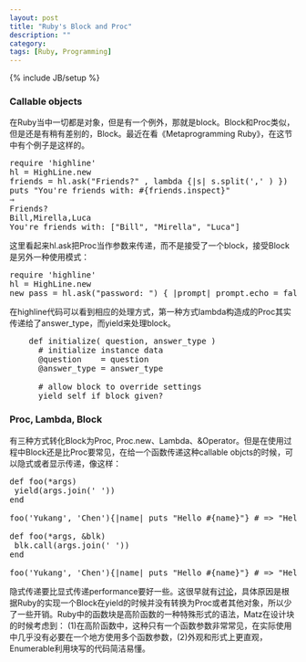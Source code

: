 ```yaml
---
layout: post
title: "Ruby's Block and Proc"
description: ""
category: 
tags: [Ruby, Programming]
---
```

{% include JB/setup %}

### Callable objects

在Ruby当中一切都是对象，但是有一个例外，那就是block。Block和Proc类似，但是还是有稍有差别的，Block。最近在看《Metaprogramming Ruby》，在这节中有个例子是这样的。

<pre class="prettyprint ruby">
require 'highline'
hl = HighLine.new
friends = hl.ask("Friends?" , lambda {|s| s.split(',' ) })
puts "You're friends with: #{friends.inspect}"
⇒
Friends?
Bill,Mirella,Luca
You're friends with: ["Bill", "Mirella", "Luca"]
</pre>

这里看起来hl.ask把Proc当作参数来传递，而不是接受了一个block，接受Block是另外一种使用模式：

<pre class="prettyprint ruby">
require 'highline'
hl = HighLine.new
new_pass = hl.ask("password: ") { |prompt| prompt.echo = false }
</pre>

在highline代码可以看到相应的处理方式，第一种方式lambda构造成的Proc其实传递给了answer_type，而yield来处理block。

<pre class="prettyprint ruby">
    def initialize( question, answer_type )
      # initialize instance data
      @question    = question
      @answer_type = answer_type
      
      # allow block to override settings
      yield self if block_given?
</pre>

### Proc, Lambda, Block

有三种方式转化Block为Proc, Proc.new、Lambda、&Operator。但是在使用过程中Block还是比Proc要常见，在给一个函数传递这种callable objcts的时候，可以隐式或者显示传递，像这样：

<pre class="prettyprint ruby">
def foo(*args)
 yield(args.join(' '))
end

foo('Yukang', 'Chen'){|name| puts "Hello #{name}"} # => "Hello Yukang Chen"

def foo(*args, &blk)
 blk.call(args.join(' '))
end

foo('Yukang', 'Chen'){|name| puts "Hello #{name}"} # => "Hello Yukang Chen"
</pre>

隐式传递要比显式传递performance要好一些。这很早就有[讨论](http://www.ruby-forum.com/topic/71221)，具体原因是根据Ruby的实现一个Block在yield的时候并没有转换为Proc或者其他对象，所以少了一些开销。Ruby中的函数块是高阶函数的一种特殊形式的语法，Matz在设计块的时候考虑到： (1)在高阶函数中，这种只有一个函数参数非常常见，在实际使用中几乎没有必要在一个地方使用多个函数参数，(2)外观和形式上更直观，Enumerable利用块写的代码简洁易懂。
